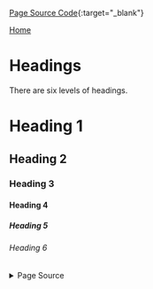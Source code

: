 [Page Source Code](https://github.com/CSC109/MarkdownWebsite/blob/master/headings.md){:target="_blank"}

[Home](./index.md)

# Headings

There are six levels of headings.

# Heading 1

## Heading 2

### Heading 3

#### Heading 4

##### Heading 5

###### Heading 6

<details>
<summary>Page Source</summary>
<p>

```markdown
# Headings

There are six levels of headings.

# Heading 1

## Heading 2

### Heading 3

#### Heading 4

##### Heading 5

###### Heading 6
\```

</p>
</details>  